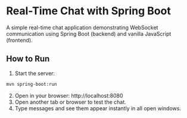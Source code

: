 # Real-Time Chat with Spring Boot

A simple real-time chat application demonstrating WebSocket communication using Spring Boot (backend) and vanilla JavaScript (frontend).

## How to Run

1. Start the server:
```bash
mvn spring-boot:run
````
2. Open in your browser:
  http://localhost:8080
3. Open another tab or browser to test the chat.
4. Type messages and see them appear instantly in all open windows.
